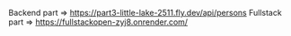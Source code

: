 Backend part => https://part3-little-lake-2511.fly.dev/api/persons
Fullstack part => https://fullstackopen-zyj8.onrender.com/
